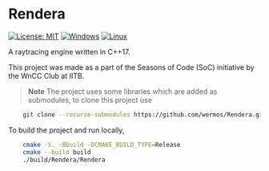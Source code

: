 Rendera
====
[![License: MIT](https://img.shields.io/badge/License-MIT-yellow.svg)](https://opensource.org/licenses/MIT) [![Windows](https://github.com/wermos/Rendera/actions/workflows/windows.yml/badge.svg)](https://github.com/wermos/Rendera/actions/workflows/windows.yml) [![Linux](https://github.com/wermos/Rendera/actions/workflows/linux.yml/badge.svg)](https://github.com/wermos/Rendera/actions/workflows/linux.yml)

A raytracing engine written in C++17.

This project was made as a part of the Seasons of Code (SoC) initiative by the WnCC Club at IITB.

> **Note**
> The project uses some libraries which are added as submodules, to clone this project use

```bash
    git clone --recurse-submodules https://github.com/wermos/Rendera.git
```

To build the project and run locally,

```bash
    cmake -S. -Bbuild -DCMAKE_BUILD_TYPE=Release
    cmake --build build
    ./build/Rendera/Rendera
```
